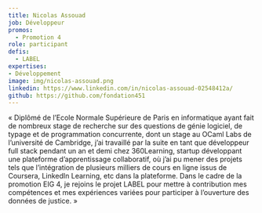 ```yaml
---
title: Nicolas Assouad
job: Développeur
promos:
  - Promotion 4
role: participant
defis:
  - LABEL
expertises:
- Développement
image: img/nicolas-assouad.png
linkedin: https://www.linkedin.com/in/nicolas-assouad-02548412a/
github: https://github.com/fondation451
---
```

« Diplômé de l’Ecole Normale Supérieure de Paris en informatique ayant fait de nombreux stage de recherche sur des questions de génie logiciel, de typage et de programmation concurrente, dont un stage au OCaml Labs de l’université de Cambridge, j’ai travaillé par la suite en tant que développeur full stack pendant un an et demi chez 360Learning, startup développant une plateforme d’apprentissage collaboratif, où j’ai pu mener des projets tels que l’intégration de plusieurs milliers de cours en ligne issus de Coursera, LinkedIn Learning, etc dans la plateforme. Dans le cadre de la promotion EIG 4, je rejoins le projet LABEL pour mettre à contribution mes compétences et mes expériences variées pour participer à l’ouverture des données de justice. »
